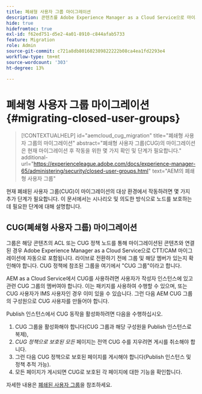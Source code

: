 ```yaml
---
title: 폐쇄형 사용자 그룹 마이그레이션
description: 콘텐츠를 Adobe Experience Manager as a Cloud Service으로 마이그레이션한 후 폐쇄된 사용자 그룹을 활성화하는 데 필요한 특수 고려 사항에 대해 알아봅니다.
hide: true
hidefromtoc: true
exl-id: f62ed751-d5e2-4a01-8910-c844afab5733
feature: Migration
role: Admin
source-git-commit: c721a8db801602389822222b08ca4ea1fd2293e4
workflow-type: tm+mt
source-wordcount: '303'
ht-degree: 13%

---
```



# 폐쇄형 사용자 그룹 마이그레이션 {#migrating-closed-user-groups}

>[!CONTEXTUALHELP]
>id="aemcloud_cug_migration"
>title="폐쇄형 사용자 그룹의 마이그레이션"
>abstract="폐쇄형 사용자 그룹(CUG)의 마이그레이션은 현재 마이그레이션 후 작동을 위한 몇 가지 확인 및 단계가 필요합니다."
>additional-url="https://experienceleague.adobe.com/docs/experience-manager-65/administering/security/closed-user-groups.html" text="AEM의 폐쇄형 사용자 그룹"

현재 폐쇄된 사용자 그룹(CUG)이 마이그레이션의 대상 환경에서 작동하려면 몇 가지 추가 단계가 필요합니다. 이 문서에서는 시나리오 및 의도한 방식으로 노드를 보호하는 데 필요한 단계에 대해 설명합니다.

## CUG(폐쇄형 사용자 그룹) 마이그레이션

그룹은 해당 콘텐츠의 ACL 또는 CUG 정책 노드를 통해 마이그레이션된 콘텐츠와 연결된 경우 Adobe Experience Manager as a Cloud Service으로 CTT/CAM 마이그레이션에 자동으로 포함됩니다. 라이브로 전환하기 전에 그룹 및 해당 멤버가 있는지 확인해야 합니다. CUG 정책에 참조된 그룹을 여기에서 &quot;CUG 그룹&quot;이라고 합니다.

AEM as a Cloud Service에서 CUG를 사용하려면 사용자가 작성자 인스턴스에 있고 관련 CUG 그룹의 멤버여야 합니다.  이는 패키지를 사용하여 수행할 수 있으며, 또는 CUG 사용자가 IMS 사용자인 경우 이미 있을 수 있습니다.  그런 다음 AEM CUG 그룹의 구성원으로 CUG 사용자를 만들어야 합니다.

Publish 인스턴스에서 CUG 동작을 활성화하려면 다음을 수행하십시오.
1. CUG 그룹을 활성화해야 합니다(CUG 그룹과 해당 구성원을 Publish 인스턴스로 복제),
1. *CUG 정책으로 보호된 모든* 페이지는 전역 CUG 수를 지우려면 게시를 취소해야 합니다.
1. 그런 다음 CUG 정책으로 보호된 페이지를 게시해야 합니다(Publish 인스턴스 및 정책 추적 가능).
1. 모든 페이지가 게시되면 CUG로 보호된 각 페이지에 대한 기능을 확인합니다.

자세한 내용은 [폐쇄된 사용자 그룹](https://experienceleague.adobe.com/docs/experience-manager-65/administering/security/closed-user-groups.html)을 참조하세요.
